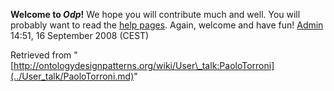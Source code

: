 __Welcome to _Odp_!__ We hope you will contribute much and well. 
You will probably want to read the [help pages](http://ontologydesignpatterns.org/wiki/Help:Contents "Help:Contents"). Again, welcome and have fun! [Admin](http://ontologydesignpatterns.org/wiki/index.php?title=User:Admin&action=edit&redlink=1 "User:Admin (not yet written)") 14:51, 16 September 2008 (CEST)





Retrieved from "[http://ontologydesignpatterns.org/wiki/User\_talk:PaoloTorroni](../User_talk/PaoloTorroni.md)"